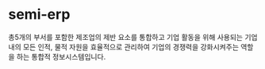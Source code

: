 # semi-erp
총5개의 부서를 포함한 제조업의 제반 요소를 통합하고 기업 활동을 위해 사용되는 기업내의 모든 인적, 물적 자원을 효율적으로 관리하여
기업의 경쟁력을 강화시켜주는 역할을 하는 통합적 정보시스템입니다.

